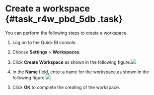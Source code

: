 # Create a workspace {#task_r4w_pbd_5db .task}

You can perform the following steps to create a workspace.

1.   Log on to the Quick BI console. 
2.  Choose **Settings** \> **Workspaces**. 
3.   Click **Create Workspace** as shown in the following figure.![](http://static-aliyun-doc.oss-cn-hangzhou.aliyuncs.com/assets/img/9159/15560095771121_en-US.png)

 
4.   In the **Name** field, enter a name for the workspace as shown in the following figure.![](http://static-aliyun-doc.oss-cn-hangzhou.aliyuncs.com/assets/img/9159/15560095771123_en-US.png)

 
5.   Click **OK** to complete the creating of the workspace. 

